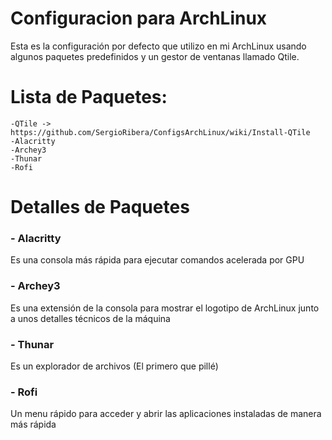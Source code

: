 # Configuracion para ArchLinux

Esta es la configuración por defecto que utilizo en mi ArchLinux
usando algunos paquetes predefinidos y un gestor de ventanas llamado 
Qtile.

# Lista de Paquetes:
	-QTile -> https://github.com/SergioRibera/ConfigsArchLinux/wiki/Install-QTile
	-Alacritty
	-Archey3
	-Thunar
	-Rofi

# Detalles de Paquetes

### - Alacritty
Es una consola más rápida para ejecutar comandos acelerada por GPU

### - Archey3
Es una extensión de la consola para mostrar el logotipo de ArchLinux junto a unos
detalles técnicos de la máquina

### - Thunar
Es un explorador de archivos (El primero que pillé)

### - Rofi
Un menu rápido para acceder y abrir las aplicaciones instaladas de manera más rápida
